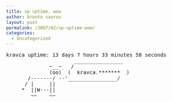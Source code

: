 ```yaml
---
title: xp uptime, wow
author: bronto saurus
layout: post
permalink: /2007/02/xp-uptime-wow/
categories:
  - Uncategorized
---
```

<pre>kravca uptime: 13 days 7 hours 33 minutes 58 seconds <br />                      ________________        <br />              ~__~   /                       <br />              (oo)  (  kravca.*******  )      <br />       /-------/ --&#039;________________/       <br />      / |     ||                              <br />     *  ||W---||                              <br />        ~~    ~~       </pre>